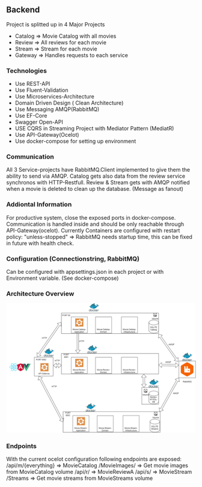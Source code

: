 ## Backend
Project is splitted up in 4 Major Projects
- Catalog => Movie Catalog with all movies
- Review => All reviews for each movie
- Stream => Stream for each movie
- Gateway => Handles requests to each service

### Technologies
- Use REST-API
- Use Fluent-Validation
- Use Microservices-Architecture
- Domain Driven Design ( Clean Architecture)
- Use Messaging AMQP(RabbitMQ)
- Use EF-Core
- Swagger Open-API
- USE CQRS in Streaming Project with Mediator Pattern (MediatR)
- Use API-Gateway(Ocelot)
- Use docker-compose for setting up environment
### Communication
All 3 Service-projects have RabbitMQ.Client implemented to give them the ability to send via AMQP.
Catalog gets also data from the review service synchronos with HTTP-Restfull.
Review & Stream gets with AMQP notified when a movie is deleted to clean up the database. (Message as fanout)


### Addiontal Information
For productive system, close the exposed ports in docker-compose. Communication is handled inside and should be only
reachable through API-Gateway(ocelot).
Currently Containers are configured with restart policy: "unless-stopped" => RabbitMQ needs startup time, this can be fixed in future with health check.


### Configuration (Connectionstring, RabbitMQ)
Can be configured with appsettings.json in each project or with Environment variable. (See docker-compose)


### Architecture Overview

![Backend Architecture](/imgs/backend.png)


### Endpoints
With the current ocelot configuration following endpoints are exposed:
/api/m/{everything} => MovieCatalog
/MovieImages/ => Get movie images from MovieCatalog volume
/api/r/ => MovieReviewA
/api/s/ => MovieStream
/Streams => Get movie streams from MovieStreams volume